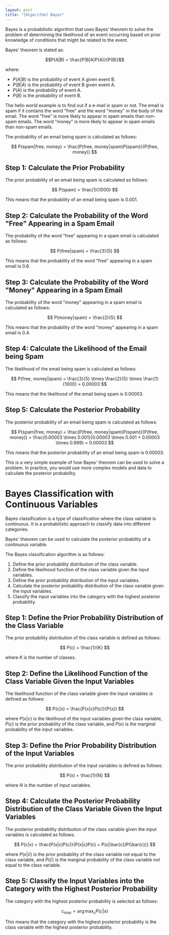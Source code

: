 ```yaml
---
layout: post
title: "[Algorithm] Bayes"
---
```


Bayes is a probabilistic algorithm that uses Bayes' theorem to solve the problem of determining the likelihood of an event occurring based on prior knowledge of conditions that might be related to the event.

Bayes' theorem is stated as:

$$P(A|B) = \frac{P(B|A)P(A)}{P(B)}$$

where:

- $P(A|B)$ is the probability of event A given event B.
- $P(B|A)$ is the probability of event B given event A.
- $P(A)$ is the probability of event A.
- $P(B)$ is the probability of event B.

The hello world example is to find out if a e-mail is spam or not. The email is spam if it contains the word "free" and the word "money" in the body of the email. The word "free" is more likely to appear in spam emails than non-spam emails. The word "money" is more likely to appear in spam emails than non-spam emails.

The probability of an email being spam is calculated as follows:

$$
P(spam|free, money) = \frac{P(free, money|spam)P(spam)}{P(free, money)}
$$

## Step 1: Calculate the Prior Probability

The prior probability of an email being spam is calculated as follows:

$$
P(spam) = \frac{1}{1000}
$$

This means that the probability of an email being spam is 0.001.

## Step 2: Calculate the Probability of the Word "Free" Appearing in a Spam Email

The probability of the word "free" appearing in a spam email is calculated as follows:

$$
P(free|spam) = \frac{3}{5}
$$

This means that the probability of the word "free" appearing in a spam email is 0.6.

## Step 3: Calculate the Probability of the Word "Money" Appearing in a Spam Email

The probability of the word "money" appearing in a spam email is calculated as follows:

$$
P(money|spam) = \frac{2}{5}
$$

This means that the probability of the word "money" appearing in a spam email is 0.4.

## Step 4: Calculate the Likelihood of the Email being Spam

The likelihood of the email being spam is calculated as follows:

$$
P(free, money|spam) = \frac{3}{5} \times \frac{2}{5} \times \frac{1}{1000} = 0.00003
$$

This means that the likelihood of the email being spam is 0.00003.

## Step 5: Calculate the Posterior Probability

The posterior probability of an email being spam is calculated as follows:

$$
P(spam|free, money) = \frac{P(free, money|spam)P(spam)}{P(free, money)} = \frac{0.00003 \times 0.001}{0.00003 \times 0.001 + 0.00003 \times 0.999} = 0.00003
$$

This means that the posterior probability of an email being spam is 0.00003.

This is a very simple example of how Bayes' theorem can be used to solve a problem. In practice, you would use more complex models and data to calculate the posterior probability.

# Bayes Classification with Continuous Variables

Bayes classification is a type of classification where the class variable is continuous. It is a probabilistic approach to classify data into different categories.

Bayes' theorem can be used to calculate the posterior probability of a continuous variable.

The Bayes classification algorithm is as follows:

1. Define the prior probability distribution of the class variable.
2. Define the likelihood function of the class variable given the input variables.
3. Define the prior probability distribution of the input variables.
4. Calculate the posterior probability distribution of the class variable given the input variables.
5. Classify the input variables into the category with the highest posterior probability.

## Step 1: Define the Prior Probability Distribution of the Class Variable

The prior probability distribution of the class variable is defined as follows:

$$
P(c) = \frac{1}{K}
$$

where $K$ is the number of classes.

## Step 2: Define the Likelihood Function of the Class Variable Given the Input Variables

The likelihood function of the class variable given the input variables is defined as follows:

$$
P(c|x) = \frac{P(x|c)P(c)}{P(x)}
$$

where $P(x|c)$ is the likelihood of the input variables given the class variable, $P(c)$ is the prior probability of the class variable, and $P(x)$ is the marginal probability of the input variables.

## Step 3: Define the Prior Probability Distribution of the Input Variables

The prior probability distribution of the input variables is defined as follows:

$$
P(x) = \frac{1}{N}
$$

where $N$ is the number of input variables.

## Step 4: Calculate the Posterior Probability Distribution of the Class Variable Given the Input Variables

The posterior probability distribution of the class variable given the input variables is calculated as follows:

$$
P(c|x) = \frac{P(x|c)P(c)}{P(x|c)P(c) + P(x|\bar{c})P(\bar{c})}
$$

where $P(x|\bar{c})$ is the prior probability of the class variable not equal to the class variable, and $P(\bar{c})$ is the marginal probability of the class variable not equal to the class variable.

## Step 5: Classify the Input Variables into the Category with the Highest Posterior Probability

The category with the highest posterior probability is selected as follows:

$$
c_{max} = \arg\max_{c} P(c|x)
$$

This means that the category with the highest posterior probability is the class variable with the highest posterior probability.